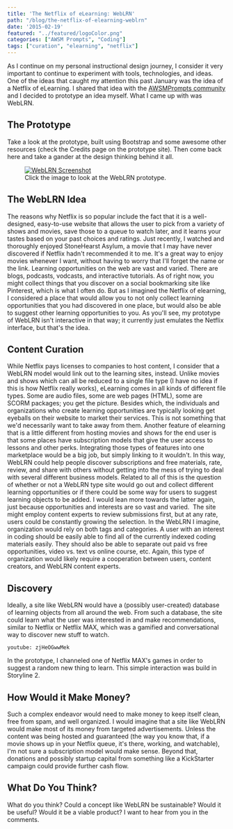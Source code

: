 ```yaml
---
title: 'The Netflix of eLearning: WebLRN'
path: "/blog/the-netflix-of-elearning-weblrn"
date: '2015-02-19'
featured: "../featured/logoColor.png"
categories: ["AWSM Prompts", "Coding"]
tags: ["curation", "elearning", "netflix"]
---
```


As I continue on my personal instructional design journey, I consider it very important to continue to experiment with tools, technologies, and ideas. One of the ideas that caught my attention this past January was the idea of a Netflix of eLearning. I shared that idea with the [AWSMPrompts community](https://awsmprompts.wordpress.com/awsmprompts/ "AWSM Prompts") and I decided to prototype an idea myself. What I came up with was WebLRN.

## The Prototype

Take a look at the prototype, built using Bootstrap and some awesome other resources (check the Credits page on the prototype site). Then come back here and take a gander at the design thinking behind it all.

<figure>
  <a href="/showcase/WEBLRN/index.html" target="blank">
    <img
    sizes="(max-width: 810px) 100vw, 810px"
    srcset="https://res.cloudinary.com/dhdaswa6t/image/upload/f_auto,q_60,w_203/v1530396697/blog/weblrn.png 203w,
            https://res.cloudinary.com/dhdaswa6t/image/upload/f_auto,q_60,w_405/v1530396697/blog/weblrn.png 405w,
            https://res.cloudinary.com/dhdaswa6t/image/upload/f_auto,q_60,w_810/v1530396697/blog/weblrn.png 810w,
            https://res.cloudinary.com/dhdaswa6t/image/upload/f_auto,q_60,w_1215/v1530396697/blog/weblrn.png 1215w"
    src="https://res.cloudinary.com/dhdaswa6t/image/upload/f_auto,q_60,w_810/v1530396697/blog/weblrn.png"
    alt="WebLRN Screenshot" />
  </a>
  <figcaption>Click the image to look at the WebLRN prototype.</figcaption>
</figure>

## The WebLRN Idea

The reasons why Netflix is so popular include the fact that it is a well-designed, easy-to-use website that allows the user to pick from a variety of shows and movies, save those to a queue to watch later, and it learns your tastes based on your past choices and ratings. Just recently, I watched and thoroughly enjoyed StoneHearst Asylum, a movie that I may have never discovered if Netflix hadn't recommended it to me. It's a great way to enjoy movies whenever I want, without having to worry that I'll forget the name or the link. Learning opportunities on the web are vast and varied. There are blogs, podcasts, vodcasts, and interactive tutorials. As of right now, you might collect things that you discover on a social bookmarking site like Pinterest, which is what I often do. But as I imagined the Netflix of elearning, I considered a place that would allow you to not only collect learning opportunities that you had discovered in one place, but would also be able to suggest other learning opportunities to you. As you'll see, my prototype of WebLRN isn't interactive in that way; it currently just emulates the Netflix interface, but that's the idea.

## Content Curation

While Netflix pays licenses to companies to host content, I consider that a WebLRN model would link out to the learning sites, instead. Unlike movies and shows which can all be reduced to a single file type (I have no idea if this is how Netflix really works), eLearning comes in all kinds of different file types. Some are audio files, some are web pages (HTML), some are SCORM packages; you get the picture. Besides which, the individuals and organizations who create learning opportunities are typically looking get eyeballs on their website to market their services. This is not something that we'd necessarily want to take away from them. Another feature of elearning that is a little different from hosting movies and shows for the end user is that some places have subscription models that give the user access to lessons and other perks. Integrating those types of features into one marketplace would be a big job, but simply linking to it wouldn't. In this way, WebLRN could help people discover subscriptions and free materials, rate, review, and share with others without getting into the mess of trying to deal with several different business models. Related to all of this is the question of whether or not a WebLRN type site would go out and collect different learning opportunities or if there could be some way for users to suggest learning objects to be added. I would lean more towards the latter again, just because opportunities and interests are so vast and varied.  The site might employ content experts to review submissions first, but at any rate, users could be constantly growing the selection. In the WebLRN I imagine, organization would rely on both tags and categories. A user with an interest in coding should be easily able to find all of the currently indexed coding materials easily. They should also be able to separate out paid vs free opportunities, video vs. text vs online course, etc. Again, this type of organization would likely require a cooperation between users, content creators, and WebLRN content experts.

## Discovery

Ideally, a site like WebLRN would have a (possibly user-created) database of learning objects from all around the web. From such a database, the site could learn what the user was interested in and make recommendations, similar to Netflix or Netflix MAX, which was a gamified and conversational way to discover new stuff to watch.

`youtube: zjHeOGwwMek`

In the prototype, I channeled one of Netflix MAX's games in order to suggest a random new thing to learn. This simple interaction was build in Storyline 2.

## How Would it Make Money?

Such a complex endeavor would need to make money to keep itself clean, free from spam, and well organized. I would imagine that a site like WebLRN would make most of its money from targeted advertisements. Unless the content was being hosted and guaranteed (the way you know that, if a movie shows up in your Netflix queue, it's there, working, and watchable), I'm not sure a subscription model would make sense. Beyond that, donations and possibly startup capital from something like a KickStarter campaign could provide further cash flow.

## What Do You Think?

What do you think? Could a concept like WebLRN be sustainable? Would it be useful? Would it be a viable product? I want to hear from you in the comments.
